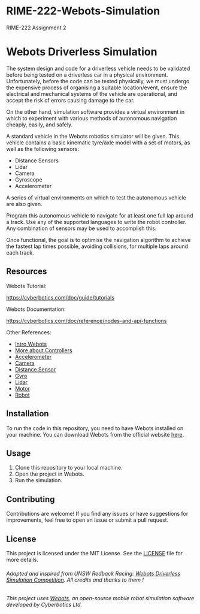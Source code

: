 # RIME-222-Webots-Simulation

RIME-222 Assignment 2

# Webots Driverless Simulation

The system design and code for a driverless vehicle needs to be validated before being tested on a driverless car in a physical environment. Unfortunately, before the code can be tested physically, we must undergo the expensive process of organising a suitable location/event, ensure the electrical and mechanical systems of the vehicle are operational, and accept the risk of errors causing damage to the car.

On the other hand, simulation software provides a virtual environment in which to experiment with various methods of autonomous navigation cheaply, easily, and safely.

A standard vehicle in the Webots robotics simulator will be given. This vehicle contains a basic kinematic tyre/axle model with a set of motors, as well as the following sensors:

- Distance Sensors
- Lidar
- Camera
- Gyroscope
- Accelerometer

A series of virtual environments on which to test the autonomous vehicle are also given.

Program this autonomous vehicle to navigate for at least one full lap around a track. Use any of the supported languages to write the robot controller. Any combination of sensors may be used to accomplish this.

Once functional, the goal is to optimise the navigation algorithm to achieve the fastest lap times possible, avoiding collisions, for multiple laps around each track.

## Resources

Webots Tutorial:

https://cyberbotics.com/doc/guide/tutorials

Webots Documentation:

https://cyberbotics.com/doc/reference/nodes-and-api-functions

Other References:

- [Intro Webots](https://cyberbotics.com/doc/guide/tutorial-1-your-first-simulation-in-webots)
- [More about Controllers](https://cyberbotics.com/doc/guide/tutorial-4-more-about-controllers)
- [Accelerometer](https://www.cyberbotics.com/doc/reference/accelerometer)
- [Camera](https://www.cyberbotics.com/doc/reference/camera)
- [Distance Sensor](https://www.cyberbotics.com/doc/reference/distancesensor)
- [Gyro](https://www.cyberbotics.com/doc/reference/gyro)
- [Lidar](https://www.cyberbotics.com/doc/reference/lidar)
- [Motor](https://www.cyberbotics.com/doc/reference/motor)
- [Robot](https://www.cyberbotics.com/doc/reference/robot)

## Installation

To run the code in this repository, you need to have Webots installed on your machine. You can download Webots from the official website [here](http://www.cyberbotics.com).

## Usage

1. Clone this repository to your local machine.
2. Open the project in Webots.
3. Run the simulation.

## Contributing

Contributions are welcome! If you find any issues or have suggestions for improvements, feel free to open an issue or submit a pull request.

## License

This project is licensed under the MIT License. See the [LICENSE](LICENSE) file for more details.

###### _Adapted and inspired from UNSW Redback Racing: [Webots Driverless Simulation Competition](https://github.com/UNSW-Redback-Racing/NMP_Webots). All credits and thanks to them !_

###### _This project uses [Webots](http://www.cyberbotics.com), an open-source mobile robot simulation software developed by Cyberbotics Ltd._
